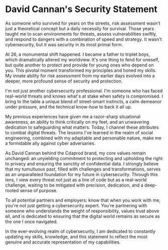 # David Cannan's Security Statement

As someone who survived for years on the streets, risk assessment wasn't just a theoretical concept but a daily necessity for survival. Those years taught me to scan environments for threats, assess vulnerabilities swiftly, and respond to dangers with a combination of speed and strategy. It wasn't cybersecurity, but it was security in its most primal form.

At 26, a monumental shift happened. I became a father to triplet boys, which dramatically altered my worldview. It's one thing to fend for oneself, but quite another to protect and provide for young ones who depend on you. This pivotal moment transformed my principles and honed my skills. My innate ability for risk assessment from my earlier days evolved into a deeper, more profound sense of security and protection.

I'm not just another cybersecurity professional. I'm someone who has faced real-world threats and knows what's at stake when safety is compromised. I bring to the table a unique blend of street-smart instincts, a calm demeanor under pressure, and the technical know-how to back it all up. 

My previous experiences have given me a razor-sharp situational awareness, an ability to think critically on my feet, and an unwavering dedication to safeguarding what matters. Today, I channel these attributes to combat digital threats. The lessons I've learned in the realm of social engineering, combined with my adaptable and personable nature, make me a formidable ally against cyber adversaries.

As David Cannan behind the Cdaprod brand, my core values remain unchanged: an unyielding commitment to protecting and upholding the right to privacy and ensuring the sanctity of confidential data. I strongly believe that my tumultuous past, filled with challenges and transformations, serves as an unparalleled foundation for my future in cybersecurity. Through this lens, I view every threat not just as a line of code but as a real-world challenge, waiting to be mitigated with precision, dedication, and a deep-rooted sense of purpose.

To all potential partners and employers: know that when you work with me, you're not just getting a cybersecurity expert. You're partnering with someone who understands the weight of responsibility, values trust above all, and is dedicated to ensuring that the digital world remains as secure as the one I once navigated.

In the ever-evolving realm of cybersecurity, I am dedicated to constantly updating my skills, knowledge, and this statement to reflect the most genuine and accurate representation of my capabilities.

